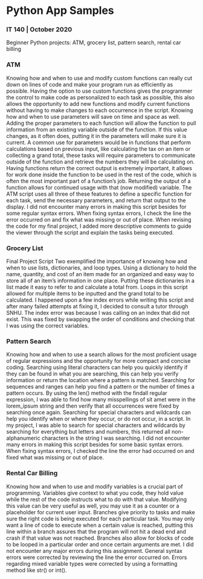 # Python App Samples
### IT 140 | October 2020
Beginner Python projects: ATM, grocery list, pattern search, rental car billing

### ATM
Knowing how and when to use and modify custom functions can really cut down on lines of code and make your program run as efficiently as possible. Having the option to use custom functions gives the programmer the control to make code as personalized to each task as possible, this also allows the opportunity to add new functions and modify current functions without having to make changes to each occurrence in the script. Knowing how and when to use parameters will save on time and space as well. Adding the proper parameters to each function will allow the function to pull information from an existing variable outside of the function. If this value changes, as it often does, putting it in the parameters will make sure it is current. A common use for parameters would be in functions that perform calculations based on previous input, like calculating the tax on an item or collecting a grand total, these tasks will require parameters to communicate outside of the function and retrieve the numbers they will be calculating on. Having functions return the correct output is extremely important, it allows for work done inside the function to be used in the rest of the code, which is often the most important part of a function’s job. Returning the output of a function allows for continued usage with that (now modified) variable. The ATM script uses all three of these features to define a specific function for each task, send the necessary parameters, and return that output to the display. I did not encounter many errors in making this script besides for some regular syntax errors. When fixing syntax errors, I check the line the error occurred on and fix what was missing or out of place. When revising the code for my final project, I added more descriptive comments to guide the viewer through the script and explain the tasks being executed.

### Grocery List
Final Project Script Two exemplified the importance of knowing how and when to use lists, dictionaries, and loop types. Using a dictionary to hold the name, quantity, and cost of an item made for an organized and easy way to store all of an item’s information in one place. Putting these dictionaries in a list made it easy to refer to and calculate a total from. Loops in this script allowed for multiple items to be inputted and the grand total to be calculated. I happened upon a few index errors while writing this script and after many failed attempts at fixing it, I decided to consult a tutor through SNHU. The index error was because I was calling on an index that did not exist. This was fixed by swapping the order of conditions and checking that I was using the correct variables.

### Pattern Search
Knowing how and when to use a search allows for the most proficient usage of regular expressions and the opportunity for more compact and concise coding. Searching using literal characters can help you quickly identify if they can be found in what you are searching, this can help you verify information or return the location where a pattern is matched. Searching for sequences and ranges can help you find a pattern or the number of times a pattern occurs. By using the len() method with the findall regular expression, I was able to find how many misspellings of sit amet were in the lorem_ipsum string and then verify that all occurrences were fixed by searching once again. Searching for special characters and wildcards can help you identify when or where they occur, or do not occur, in a script. In my project, I was able to search for special characters and wildcards by searching for everything but letters and numbers, this returned all non-alphanumeric characters in the string I was searching. I did not encounter many errors in making this script besides for some basic syntax errors. When fixing syntax errors, I checked the line the error had occurred on and fixed what was missing or out of place. 

### Rental Car Billing
Knowing how and when to use and modify variables is a crucial part of programming. Variables give context to what you code, they hold value while the rest of the code instructs what to do with that value. Modifying this value can be very useful as well, you may use it as a counter or a placeholder for current user input. Branches give priority to tasks and make sure the right code is being executed for each particular task. You may only want a line of code to execute when a certain value is reached, putting this line within a branch assures that the program will not hit a dead end and crash if that value was not reached. Branches also allow for blocks of code to be looped in a particular order and once certain arguments are met. I did not encounter any major errors during this assignment. General syntax errors were corrected by reviewing the line the error occurred on. Errors regarding mixed variable types were corrected by using a formatting method like str() or int().

